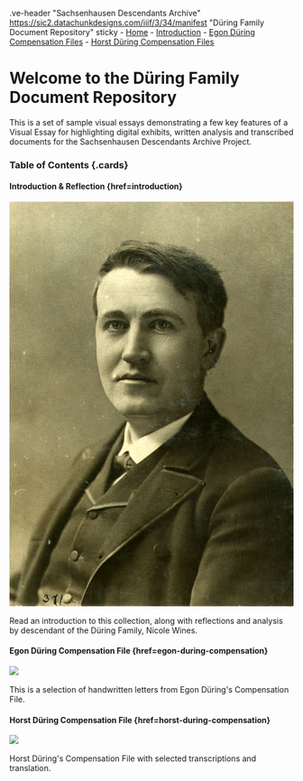 .ve-header "Sachsenhausen Descendants Archive" https://sic2.datachunkdesigns.com/iiif/3/34/manifest "Düring Family Document Repository" sticky
    - [Home](/)
    - [Introduction](/introduction)
    - [Egon Düring Compensation Files](/egon-during-compensation)
    - [Horst Düring Compensation Files](/horst-during-compensation)
   

# Welcome to the Düring Family Document Repository

This is a set of sample visual essays demonstrating a few key features of a Visual Essay for highlighting digital exhibits, written analysis and transcribed documents for the Sachsenhausen Descendants Archive Project.

### Table of Contents {.cards}

#### Introduction & Reflection {href=introduction}

![](https://raw.githubusercontent.com/edisonpapers/media/main/ThomasAlvaEdison1884/Thomas_Alva_Edison_1884.jpg)

Read an introduction to this collection, along with reflections and analysis by descendant of the Düring Family, Nicole Wines. 

#### Egon Düring Compensation File {href=egon-during-compensation}

![](https://raw.githubusercontent.com/SachsenhausenDescendantsArchive/media/main/Thumbnails/Egon_During.jpg)

This is a selection of handwritten letters from Egon Düring's Compensation File. 

#### Horst Düring Compensation File {href=horst-during-compensation}

![](https://raw.githubusercontent.com/SachsenhausenDescendantsArchive/media/main/Thumbnails/Horst_During.jpg)

Horst Düring's Compensation File with selected transcriptions and translation.
